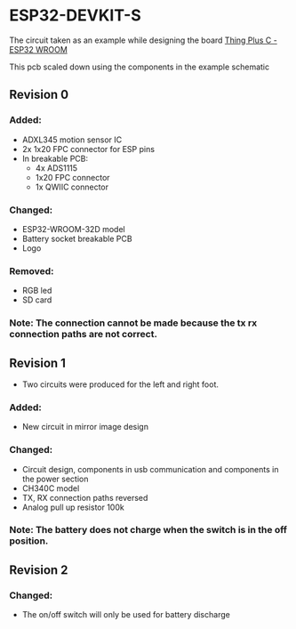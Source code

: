 # ESP32-DEVKIT-S

The circuit taken as an example while designing the board [Thing Plus C - ESP32 WROOM](https://www.sparkfun.com/products/retired/18018)

This pcb scaled down using the components in the example schematic


## Revision 0

### Added:

- ADXL345 motion sensor IC
- 2x 1x20 FPC connector for ESP pins
- In breakable PCB:
  - 4x ADS1115
  - 1x20 FPC connector
  - 1x QWIIC connector

### Changed:

- ESP32-WROOM-32D model
- Battery socket breakable PCB
- Logo

### Removed:

- RGB led
- SD card

### Note: The connection cannot be made because the tx rx connection paths are not correct.


## Revision 1

- Two circuits were produced for the left and right foot.

### Added:
- New circuit in mirror image design

### Changed:
- Circuit design, components in usb communication and components in the power section
- CH340C model
- TX, RX connection paths reversed
- Analog pull up resistor 100k

### Note: The battery does not charge when the switch is in the off position.


## Revision 2


### Changed:
- The on/off switch will only be used for battery discharge
